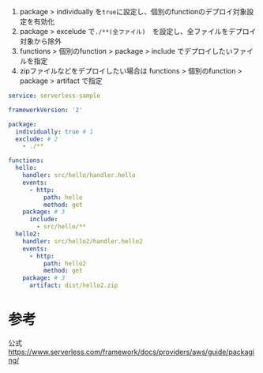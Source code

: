 1. package > individually を`true`に設定し、個別のfunctionのデプロイ対象設定を有効化
1. package > excelude で`./**(全ファイル)`　を設定し、全ファイルをデプロイ対象から除外
1. functions > 個別のfunction > package > include でデプロイしたいファイルを指定
1. zipファイルなどをデプロイしたい場合は functions > 個別のfunction > package > artifact で指定

```yml:serverless.yml
service: serverless-sample

frameworkVersion: '2'

package:
  individually: true # 1
  exclude: # 2
    - ./**

functions:
  hello:
    handler: src/hello/handler.hello
    events:
      - http:
          path: hello
          method: get
    package: # 3
      include:
        - src/hello/**
  hello2: 
    handler: src/hello2/handler.hello2
    events:
      - http:
          path: hello2
          method: get
    package: # 3
      artifact: dist/hello2.zip
```

# 参考
公式　https://www.serverless.com/framework/docs/providers/aws/guide/packaging/
